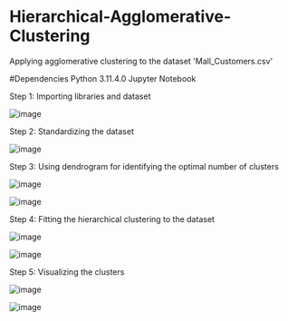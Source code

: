 # Hierarchical-Agglomerative-Clustering
Applying agglomerative clustering to the dataset 'Mall_Customers.csv'

#Dependencies Python 3.11.4.0 Jupyter Notebook

Step 1: Importing libraries and dataset

![image](https://github.com/RemyaVKarthikeyan/Hierarchical-Agglomerative-Clustering/assets/145346713/0450e814-d215-4392-aeb6-4b67f8ff7876)

Step 2: Standardizing the dataset

![image](https://github.com/RemyaVKarthikeyan/Hierarchical-Agglomerative-Clustering/assets/145346713/cf832b19-ec69-4795-b516-74130f753998)


Step 3: Using dendrogram for identifying the optimal number of clusters

![image](https://github.com/RemyaVKarthikeyan/Hierarchical-Agglomerative-Clustering/assets/145346713/4a836429-6ce3-465e-89fe-0bd355ef878c)


![image](https://github.com/RemyaVKarthikeyan/Hierarchical-Agglomerative-Clustering/assets/145346713/f90efa50-0fb0-4482-9f2b-4b817cbfd17c)

Step 4: Fitting the hierarchical clustering to the dataset

![image](https://github.com/RemyaVKarthikeyan/Hierarchical-Agglomerative-Clustering/assets/145346713/25f0423a-3c23-4fc9-a817-f76a3be68cf0)

![image](https://github.com/RemyaVKarthikeyan/Hierarchical-Agglomerative-Clustering/assets/145346713/7139153e-0b1c-4235-ba6a-325702670735)

Step 5: Visualizing the clusters

![image](https://github.com/RemyaVKarthikeyan/Hierarchical-Agglomerative-Clustering/assets/145346713/3297af91-ea08-4f0c-8566-d9d60d0c3fcb)

![image](https://github.com/RemyaVKarthikeyan/Hierarchical-Agglomerative-Clustering/assets/145346713/cd4e24cb-47a1-4e8d-8a96-819fe9900ede)













